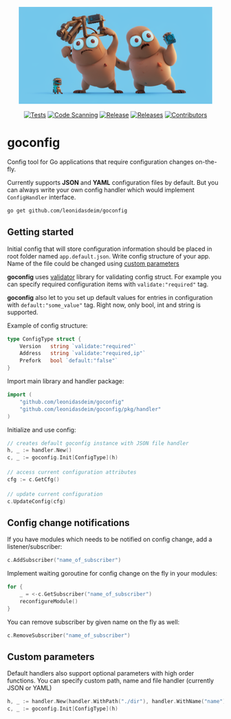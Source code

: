 <p align="center">
 <img src="goconfig.png" width="450">
</p>

<div align="center">

  <a href="">![Tests](https://github.com/leonidasdeim/goconfig/actions/workflows/go.yml/badge.svg)</a>
  <a href="">![Code Scanning](https://github.com/leonidasdeim/goconfig/actions/workflows/codeql.yml/badge.svg)</a>
  <a href="">![Release](https://badgen.net/github/release/leonidasdeim/goconfig/)</a>
  <a href="">![Releases](https://badgen.net/github/releases/leonidasdeim/goconfig)</a>
  <a href="">![Contributors](https://badgen.net/github/contributors/leonidasdeim/goconfig)</a>
  
</div>

# goconfig

Config tool for Go applications that require configuration changes on-the-fly.

Currently supports **JSON** and **YAML** configuration files by default. But you can always write your own config handler which would implement `ConfigHandler` interface.

```bash
go get github.com/leonidasdeim/goconfig
```

## Getting started

Initial config that will store configuration information should be placed in root folder named `app.default.json`. Write config structure of your app. Name of the file could be changed using [custom parameters](#custom-parameters)

**goconfig** uses [validator](https://github.com/go-playground/validator) library for validating config struct. For example you can specify required configuration items with `validate:"required"` tag. 

**goconfig** also let to you set up default values for entries in configuration with `default:"some_value"` tag. Right now, only bool, int and string is supported.

Example of config structure:

```go
type ConfigType struct {
    Version   string `validate:"required"`
    Address   string `validate:"required,ip"`
    Prefork   bool `default:"false"`
}
```

Import main library and handler package:

```go
import (
	"github.com/leonidasdeim/goconfig"
	"github.com/leonidasdeim/goconfig/pkg/handler"
)
```

Initialize and use config:
```go
// creates default goconfig instance with JSON file handler
h, _ := handler.New()
c, _ := goconfig.Init[ConfigType](h)

// access current configuration attributes
cfg := c.GetCfg()

// update current configuration
c.UpdateConfig(cfg)
```


## Config change notifications

If you have modules which needs to be notified on config change, add a listener/subscriber:

```go
c.AddSubscriber("name_of_subscriber")
```

Implement waiting goroutine for config change on the fly in your modules:

```go
for {
    _ = <-c.GetSubscriber("name_of_subscriber")
    reconfigureModule()
}
```

You can remove subscriber by given name on the fly as well:

```go
c.RemoveSubscriber("name_of_subscriber")
```

## Custom parameters

Default handlers also support optional parameters with high order functions.
You can specify custom path, name and file handler (currently JSON or YAML)

```go
h, _ := handler.New(handler.WithPath("./dir"), handler.WithName("name"), handler.WithType(handler.YAML))
c, _ := goconfig.Init[ConfigType](h)
```
